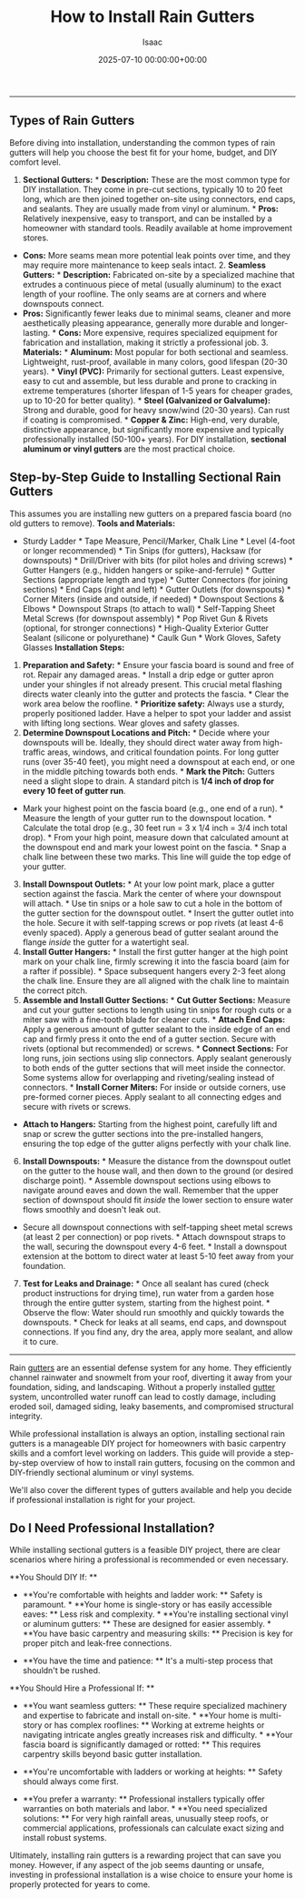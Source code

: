 ﻿---
title: How to Install Rain Gutters
description: Rain gutters are an essential defense system for any home. They efficiently channel rainwater and snowmelt from your roof, diverting it away from your...
slug: /how-to-install-rain-gutters/
date: 2025-07-10 00:00:00+00:00
lastmod: 2025-07-10 00:00:00+03:00
author: Isaac
categories:
- Gutters
- Home Improvement
tags:
- gutters
- rain
- gutter
layout: post
---
---
## Types of Rain Gutters
Before diving into installation, understanding the common types of rain gutters will help you choose the best fit for your home, budget, and DIY comfort level.
1. **Sectional Gutters:** * **Description:** These are the most common type for DIY installation. They come in pre-cut sections, typically 10 to 20 feet long, which are then joined together on-site using connectors, end caps, and sealants. They are usually made from vinyl or aluminum. * **Pros:** Relatively inexpensive, easy to transport, and can be installed by a homeowner with standard tools. Readily available at home improvement stores.
* **Cons:** More seams mean more potential leak points over time, and they may require more maintenance to keep seals intact. 2. **Seamless Gutters:** * **Description:** Fabricated on-site by a specialized machine that extrudes a continuous piece of metal (usually aluminum) to the exact length of your roofline. The only seams are at corners and where downspouts connect.
* **Pros:** Significantly fewer leaks due to minimal seams, cleaner and more aesthetically pleasing appearance, generally more durable and longer-lasting. * **Cons:** More expensive, requires specialized equipment for fabrication and installation, making it strictly a professional job. 3. **Materials:** * **Aluminum:** Most popular for both sectional and seamless. Lightweight, rust-proof, available in many colors, good lifespan (20-30 years). * **Vinyl (PVC):** Primarily for sectional gutters.
Least expensive, easy to cut and assemble, but less durable and prone to cracking in extreme temperatures (shorter lifespan of 1-5 years for cheaper grades, up to 10-20 for better quality). * **Steel (Galvanized or Galvalume):** Strong and durable, good for heavy snow/wind (20-30 years). Can rust if coating is compromised. * **Copper & Zinc:** High-end, very durable, distinctive appearance, but significantly more expensive and typically professionally installed (50-100+ years).
For DIY installation, **sectional aluminum or vinyl gutters** are the most practical choice.
## Step-by-Step Guide to Installing Sectional Rain Gutters
This assumes you are installing new gutters on a prepared fascia board (no old gutters to remove).
**Tools and Materials:**
* Sturdy Ladder * Tape Measure, Pencil/Marker, Chalk Line * Level (4-foot or longer recommended) * Tin Snips (for gutters), Hacksaw (for downspouts) * Drill/Driver with bits (for pilot holes and driving screws) * Gutter Hangers (e.g., hidden hangers or spike-and-ferrule) * Gutter Sections (appropriate length and type) * Gutter Connectors (for joining sections) * End Caps (right and left) * Gutter Outlets (for downspouts) * Corner Miters (inside and outside, if needed) * Downspout Sections & Elbows * Downspout Straps (to attach to wall) * Self-Tapping Sheet Metal Screws (for downspout assembly) * Pop Rivet Gun & Rivets (optional, for stronger connections) * High-Quality Exterior Gutter Sealant (silicone or polyurethane) * Caulk Gun * Work Gloves, Safety Glasses
**Installation Steps:**
1. **Preparation and Safety:** * Ensure your fascia board is sound and free of rot. Repair any damaged areas. * Install a drip edge or gutter apron under your shingles if not already present. This crucial metal flashing directs water cleanly into the gutter and protects the fascia. * Clear the work area below the roofline. * **Prioritize safety:** Always use a sturdy, properly positioned ladder. Have a helper to spot your ladder and assist with lifting long sections.
Wear gloves and safety glasses.
2. **Determine Downspout Locations and Pitch:** * Decide where your downspouts will be. Ideally, they should direct water away from high-traffic areas, windows, and critical foundation points. For long gutter runs (over 35-40 feet), you might need a downspout at each end, or one in the middle pitching towards both ends. * **Mark the Pitch:** Gutters need a slight slope to drain. A standard pitch is **1/4 inch of drop for every 10 feet of gutter run**.
* Mark your highest point on the fascia board (e.g., one end of a run). * Measure the length of your gutter run to the downspout location. * Calculate the total drop (e.g., 30 feet run = 3 x 1/4 inch = 3/4 inch total drop). * From your high point, measure down that calculated amount at the downspout end and mark your lowest point on the fascia. * Snap a chalk line between these two marks. This line will guide the top edge of your gutter.
3.  **Install Downspout Outlets:** * At your low point mark, place a gutter section against the fascia. Mark the center of where your downspout will attach. * Use tin snips or a hole saw to cut a hole in the bottom of the gutter section for the downspout outlet. * Insert the gutter outlet into the hole. Secure it with self-tapping screws or pop rivets (at least 4-6 evenly spaced). Apply a generous bead of gutter sealant around the flange *inside* the gutter for a watertight seal.
4.  **Install Gutter Hangers:** * Install the first gutter hanger at the high point mark on your chalk line, firmly screwing it into the fascia board (aim for a rafter if possible). * Space subsequent hangers every 2-3 feet along the chalk line. Ensure they are all aligned with the chalk line to maintain the correct pitch.
5. **Assemble and Install Gutter Sections:** * **Cut Gutter Sections:** Measure and cut your gutter sections to length using tin snips for rough cuts or a miter saw with a fine-tooth blade for cleaner cuts. * **Attach End Caps:** Apply a generous amount of gutter sealant to the inside edge of an end cap and firmly press it onto the end of a gutter section. Secure with rivets (optional but recommended) or screws. * **Connect Sections:** For long runs, join sections using slip connectors.
Apply sealant generously to both ends of the gutter sections that will meet inside the connector. Some systems allow for overlapping and riveting/sealing instead of connectors. * **Install Corner Miters:** For inside or outside corners, use pre-formed corner pieces. Apply sealant to all connecting edges and secure with rivets or screws.
* **Attach to Hangers:** Starting from the highest point, carefully lift and snap or screw the gutter sections into the pre-installed hangers, ensuring the top edge of the gutter aligns perfectly with your chalk line.
6. **Install Downspouts:** * Measure the distance from the downspout outlet on the gutter to the house wall, and then down to the ground (or desired discharge point). * Assemble downspout sections using elbows to navigate around eaves and down the wall. Remember that the upper section of downspout should fit *inside* the lower section to ensure water flows smoothly and doesn't leak out.
* Secure all downspout connections with self-tapping sheet metal screws (at least 2 per connection) or pop rivets. * Attach downspout straps to the wall, securing the downspout every 4-6 feet. * Install a downspout extension at the bottom to direct water at least 5-10 feet away from your foundation.
7.  **Test for Leaks and Drainage:** * Once all sealant has cured (check product instructions for drying time), run water from a garden hose through the entire gutter system, starting from the highest point. * Observe the flow: Water should run smoothly and quickly towards the downspouts. * Check for leaks at all seams, end caps, and downspout connections. If you find any, dry the area, apply more sealant, and allow it to cure.
---

Rain [gutters](https://pestpolicy.com/all-american-gutters-reviews/) are an essential defense system for any home. They efficiently channel rainwater and snowmelt from your roof, diverting it away from your foundation, siding, and landscaping. Without a properly installed [gutter](https://pestpolicy.com/are-gutters-necessary/) system, uncontrolled water runoff can lead to costly damage, including eroded soil, damaged siding, leaky basements, and compromised structural integrity.

While professional installation is always an option, installing sectional rain gutters is a manageable DIY project for homeowners with basic carpentry skills and a comfort level working on ladders. This guide will provide a step-by-step overview of how to install rain gutters, focusing on the common and DIY-friendly sectional aluminum or vinyl systems.

We'll also cover the different types of gutters available and help you decide if professional installation is right for your project.

##  Do I Need Professional Installation?

While installing sectional gutters is a feasible DIY project, there are clear scenarios where hiring a professional is recommended or even necessary.

**You Should DIY If: **

* **You're comfortable with heights and ladder work: ** Safety is paramount. * **Your home is single-story or has easily accessible eaves: ** Less risk and complexity. * **You're installing sectional vinyl or aluminum gutters: ** These are designed for easier assembly. * **You have basic carpentry and measuring skills: ** Precision is key for proper pitch and leak-free connections.

* **You have the time and patience: ** It's a multi-step process that shouldn't be rushed.

**You Should Hire a Professional If: **

* **You want seamless gutters: ** These require specialized machinery and expertise to fabricate and install on-site. * **Your home is multi-story or has complex rooflines: ** Working at extreme heights or navigating intricate angles greatly increases risk and difficulty. * **Your fascia board is significantly damaged or rotted: ** This requires carpentry skills beyond basic gutter installation.

* **You're uncomfortable with ladders or working at heights: ** Safety should always come first.

* **You prefer a warranty: ** Professional installers typically offer warranties on both materials and labor. * **You need specialized solutions: ** For very high rainfall areas, unusually steep roofs, or commercial applications, professionals can calculate exact sizing and install robust systems.

Ultimately, installing rain gutters is a rewarding project that can save you money. However, if any aspect of the job seems daunting or unsafe, investing in professional installation is a wise choice to ensure your home is properly protected for years to come.


